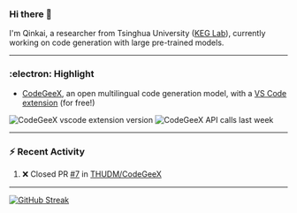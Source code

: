 ### Hi there 👋

I'm Qinkai, a researcher from Tsinghua University ([KEG Lab](https://github.com/THUDM)), currently working on code generation with large pre-trained models.

---

### :electron: Highlight

* [CodeGeeX](https://github.com/THUDM/CodeGeeX), an open multilingual code generation model, with a [VS Code extension](https://marketplace.visualstudio.com/items?itemName=aminer.codegeex) (for free!)

![CodeGeeX vscode extension version](https://vsmarketplacebadge.apphb.com/version-short/aminer.codegeex.svg?colorA=0B9FE0&colorB=88C692)
![CodeGeeX API calls last week](https://img.shields.io/badge/dynamic/json?label=API%20calls&query=%24.result.count&suffix=%2Fweek&url=http%3A%2F%2Ftianqi.aminer.cn%2Fapi%2Fv1%2Fapi%2Fcodegeex%2Fdashboard%3Ftime_type%3Dweeks&colorA=0B9FE0&colorB=88C692)

---

### :zap: Recent Activity

<!--START_SECTION:activity-->
1. ❌ Closed PR [#7](https://github.com/THUDM/CodeGeeX/pull/7) in [THUDM/CodeGeeX](https://github.com/THUDM/CodeGeeX)
<!--END_SECTION:activity-->

---

[![GitHub Streak](https://streak-stats.demolab.com/?user=Stanislas0&theme=github-dark-blue)](https://git.io/streak-stats)
